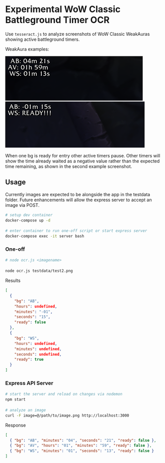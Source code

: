 # Experimental WoW Classic Battleground Timer OCR

Use `tesseract.js` to analyze screenshots of WoW Classic WeakAuras showing active battleground timers.

WeakAura examples:

![All active](testdata/test.png)
![Queue popped](testdata/test2.png)

When one bg is ready for entry other active timers pause. Other timers will show the time already waited as a negative value rather than the expected time remaining, as shown in the second example screenshot.

## Usage

Currently images are expected to be alongside the app in the testdata folder. Future enhancements will allow the express server to accept an image via POST.

```bash
# setup dev container
docker-compose up -d

# enter container to run one-off script or start express server
docker-compose exec -it server bash
```

### One-off

```bash
# node ocr.js <imagename>

node ocr.js testdata/test2.png
```

Results

```json
[
  {
    "bg": "AB",
    "hours": undefined,
    "minutes": "-01",
    "seconds": "15",
    "ready": false
  },
  {
    "bg": "WS",
    "hours": undefined,
    "minutes": undefined,
    "seconds": undefined,
    "ready": true
  }
]
```

### Express API Server

```bash
# start the server and reload on changes via nodemon
npm start

# analyze an image
curl -F image=@/path/to/image.png http://localhost:3000
```

Response

```json
[
  { "bg": "AB", "minutes": "04", "seconds": "21", "ready": false },
  { "bg": "AV", "hours": "01", "minutes": "59", "ready": false },
  { "bg": "WS", "minutes": "01", "seconds": "13", "ready": false }
]
```
